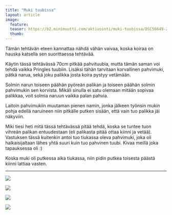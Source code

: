 ```yaml
---
title: "Muki tuubissa"
layout: article
image:
  feature:
  teaser: https://b2.minimuutti.com/aktivointi/muki-tuubissa/DSC56649-245px.jpg
  thumb:
---
```


Tämän tehtävän eteen kannattaa nähdä vähän vaivaa, koska koiraa on hauska katsella sen suorittaessa tehtävää.

Käytin tässä tehtävässä 70cm pitkää pahvituubia, mutta tämän saman voi tehdä vaikka Pringles tuubiin. Lisäksi tähän tarvitaan korvallinen pahvimuki, pätkä narua, sekä joku palikka josta koira pystyy vetämään.

Solmin narun toiseen päähän pyöreän palikan ja toiseen päähän solmin pahvimukin sen korvista. Mikäli sinulla ei satu olemaan mitään sopivaa palikkaa, voit solmia naruun vaikka palan pahvia.

Laitoin pahvimukiin muutaman pienen namin, jonka jälkeen työnsin mukin pohja edellä naruineen niin pitkälle putken sisään, että vain tuo palikka jäi näkyviin.

Miki tiesi heti mitä tässä tehtävässä pitää tehdä, koska se tuntee tuon vihreän palikan entuudestaan (eli palikasta pitää ottaa kiinni ja vetää). Vastuksen tässä kuitenkin antoi tuo tiukassa oleva pahvimuki, joka oli halkaisijaltaan lähes yhtä suuri kuin tuo pahvinen tuubi. Kivaa meillä joka tapauksessa oli :)

Koska muki oli putkessa aika tiukassa, niin pidin putkea toisesta päästä kiinni lattiaa vasten.

---

![](https://b2.minimuutti.com/aktivointi/muki-tuubissa/DSC56581-800px.jpg)

![](https://b2.minimuutti.com/aktivointi/muki-tuubissa/DSC56597-800px.jpg)

![](https://b2.minimuutti.com/aktivointi/muki-tuubissa/DSC56649-800px.jpg)

![](https://b2.minimuutti.com/aktivointi/muki-tuubissa/DSC56628-800px.jpg)
